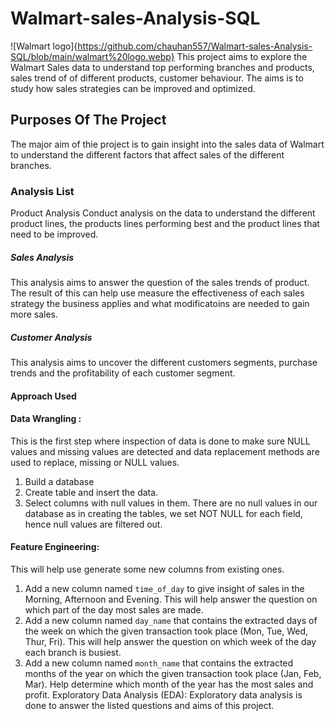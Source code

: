 # Walmart-sales-Analysis-SQL
![Walmart logo]{https://github.com/chauhan557/Walmart-sales-Analysis-SQL/blob/main/walmart%20logo.webp}
This project aims to explore the Walmart Sales data to understand top performing branches and products, sales trend of of different products, customer behaviour. The aims is to study how sales strategies can be improved and optimized.

## Purposes Of The Project
The major aim of thie project is to gain insight into the sales data of Walmart to understand the different factors that affect sales of the different branches.

### Analysis List
Product Analysis
Conduct analysis on the data to understand the different product lines, the products lines performing best and the product lines that need to be improved.

##### Sales Analysis
This analysis aims to answer the question of the sales trends of product. The result of this can help use measure the effectiveness of each sales strategy the business applies and what modificatoins are needed to gain more sales.

##### Customer Analysis
This analysis aims to uncover the different customers segments, purchase trends and the profitability of each customer segment.

#### Approach Used
#### Data Wrangling  : 
This is the first step where inspection of data is done to make sure NULL values and missing values are detected and data replacement methods are used to replace, missing or NULL values.
1. Build a database
2. Create table and insert the data.
3. Select columns with null values in them. There are no null values in our database as in creating the tables, we set NOT NULL for each field, hence null values are filtered out.
#### Feature Engineering:
This will help use generate some new columns from existing ones.
1. Add a new column named `time_of_day` to give insight of sales in the Morning, Afternoon and Evening. This will help answer the question on which part of the day most sales are made.
1. Add a new column named `day_name` that contains the extracted days of the week on which the given transaction took place (Mon, Tue, Wed, Thur, Fri). This will help answer the question on which week of the day each branch is busiest.
1. Add a new column named `month_name` that contains the extracted months of the year on which the given transaction took place (Jan, Feb, Mar). Help determine which month of the year has the most sales and profit.
Exploratory Data Analysis (EDA): Exploratory data analysis is done to answer the listed questions and aims of this project.
